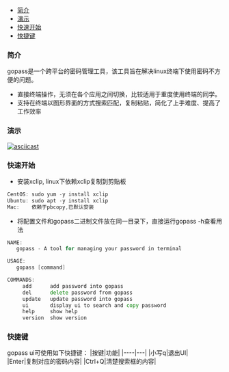 * [简介](#简介)
* [演示](#演示)
* [快速开始](#快速开始)
* [快捷键](#快捷键)


### 简介
gopass是一个跨平台的密码管理工具，该工具旨在解决linux终端下使用密码不方便的问题。  

* 直接终端操作，无须在各个应用之间切换，比较适用于重度使用终端的同学。  
* 支持在终端以图形界面的方式搜索匹配，复制粘贴，简化了上手难度、提高了工作效率  


### 演示
[![asciicast](https://asciinema.org/a/0fPa5CJzUiue5Ilt1aJyd0I1x.png)](https://asciinema.org/a/0fPa5CJzUiue5Ilt1aJyd0I1x)


### 快速开始
* 安装xclip, linux下依赖xclip复制到剪贴板
 
```Go
CentOS: sudo yum -y install xclip
Ubuntu: sudo apt -y install xclip
Mac:    依赖于pbcopy,已默认安装
```

* 将配置文件和gopass二进制文件放在同一目录下，直接运行gopass -h查看用法    


```Go
NAME:
   gopass - A tool for managing your password in terminal

USAGE:
   gopass [command]

COMMANDS:
     add      add password into gopass
     del      delete password from gopass
     update   update password into gopass
     ui       display ui to search and copy password
     help     show help
     version  show version
```


### 快捷键
gopass ui可使用如下快捷键：
|按键|功能|
|----|---|
|小写q|退出UI|  
|Enter|复制对应的密码内容|
|Ctrl+Q|清楚搜索框的内容|
